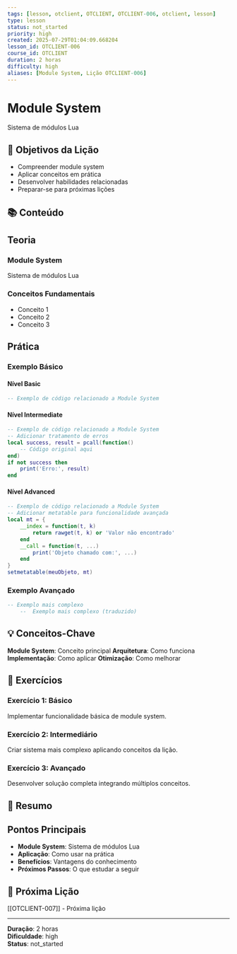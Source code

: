 ```yaml
---
tags: [lesson, otclient, OTCLIENT, OTCLIENT-006, otclient, lesson]
type: lesson
status: not_started
priority: high
created: 2025-07-29T01:04:09.668204
lesson_id: OTCLIENT-006
course_id: OTCLIENT
duration: 2 horas
difficulty: high
aliases: [Module System, Lição OTCLIENT-006]
---
```


# Module System

Sistema de módulos Lua

## 🎯 Objetivos da Lição

- Compreender module system
- Aplicar conceitos em prática
- Desenvolver habilidades relacionadas
- Preparar-se para próximas lições

## 📚 Conteúdo


## Teoria

### Module System
Sistema de módulos Lua

### Conceitos Fundamentais
- Conceito 1
- Conceito 2
- Conceito 3

## Prática

### Exemplo Básico
#### Nível Basic
```lua
-- Exemplo de código relacionado a Module System
```

#### Nível Intermediate
```lua
-- Exemplo de código relacionado a Module System
-- Adicionar tratamento de erros
local success, result = pcall(function()
    -- Código original aqui
end)
if not success then
    print('Erro:', result)
end
```

#### Nível Advanced
```lua
-- Exemplo de código relacionado a Module System
-- Adicionar metatable para funcionalidade avançada
local mt = {
    __index = function(t, k)
        return rawget(t, k) or 'Valor não encontrado'
    end
    __call = function(t, ...)
        print('Objeto chamado com:', ...)
    end
}
setmetatable(meuObjeto, mt)
```

### Exemplo Avançado
```lua
-- Exemplo mais complexo
    --  Exemplo mais complexo (traduzido)
```


## 💡 Conceitos-Chave

**Module System**: Conceito principal
**Arquitetura**: Como funciona
**Implementação**: Como aplicar
**Otimização**: Como melhorar

## 🧪 Exercícios


### Exercício 1: Básico
Implementar funcionalidade básica de module system.

### Exercício 2: Intermediário
Criar sistema mais complexo aplicando conceitos da lição.

### Exercício 3: Avançado
Desenvolver solução completa integrando múltiplos conceitos.


## 📝 Resumo


## Pontos Principais

- **Module System**: Sistema de módulos Lua
- **Aplicação**: Como usar na prática
- **Benefícios**: Vantagens do conhecimento
- **Próximos Passos**: O que estudar a seguir


## 🔗 Próxima Lição

[[OTCLIENT-007]] - Próxima lição

---

**Duração**: 2 horas  
**Dificuldade**: high  
**Status**: not_started
